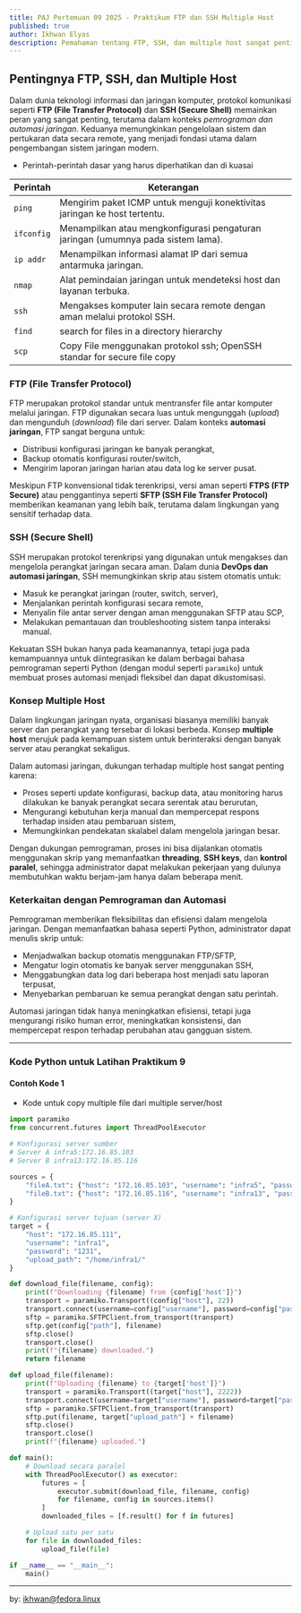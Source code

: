 ```yaml
---
title: PAJ Pertemuan 09 2025 - Praktikum FTP dan SSH Multiple Host
published: true
author: Ikhwan Elyas
description: Pemahaman tentang FTP, SSH, dan multiple host sangat penting dalam dunia jaringan modern. Ketiganya merupakan fondasi utama bagi siapa saja yang ingin menguasai **automasi jaringan berbasis pemrograman**, khususnya dalam skala menengah hingga besar..
---
```


## Pentingnya FTP, SSH, dan Multiple Host 

Dalam dunia teknologi informasi dan jaringan komputer, protokol komunikasi seperti **FTP (File Transfer Protocol)** dan **SSH (Secure Shell)** memainkan peran yang sangat penting, terutama dalam konteks *pemrograman dan automasi jaringan*. Keduanya memungkinkan pengelolaan sistem dan pertukaran data secara remote, yang menjadi fondasi utama dalam pengembangan sistem jaringan modern.

- Perintah-perintah dasar yang harus diperhatikan dan di kuasai 


| Perintah    | Keterangan                                                                 |
|-------------|----------------------------------------------------------------------------|
| `ping`      | Mengirim paket ICMP untuk menguji konektivitas jaringan ke host tertentu. |
| `ifconfig`  | Menampilkan atau mengkonfigurasi pengaturan jaringan (umumnya pada sistem lama). |
| `ip addr`   | Menampilkan informasi alamat IP dari semua antarmuka jaringan.            |
| `nmap`      | Alat pemindaian jaringan untuk mendeteksi host dan layanan terbuka.       |
| `ssh`       | Mengakses komputer lain secara remote dengan aman melalui protokol SSH.   |
| `find`      | search for files in a directory hierarchy                                 |
| `scp`       | Copy File menggunakan protokol ssh; OpenSSH standar for secure file copy  |



### FTP (File Transfer Protocol)

FTP merupakan protokol standar untuk mentransfer file antar komputer melalui jaringan. FTP digunakan secara luas untuk mengunggah (*upload*) dan mengunduh (*download*) file dari server. Dalam konteks **automasi jaringan**, FTP sangat berguna untuk:

- Distribusi konfigurasi jaringan ke banyak perangkat,
- Backup otomatis konfigurasi router/switch,
- Mengirim laporan jaringan harian atau data log ke server pusat.

Meskipun FTP konvensional tidak terenkripsi, versi aman seperti **FTPS (FTP Secure)** atau penggantinya seperti **SFTP (SSH File Transfer Protocol)** memberikan keamanan yang lebih baik, terutama dalam lingkungan yang sensitif terhadap data.

### SSH (Secure Shell)

SSH merupakan protokol terenkripsi yang digunakan untuk mengakses dan mengelola perangkat jaringan secara aman. Dalam dunia **DevOps dan automasi jaringan**, SSH memungkinkan skrip atau sistem otomatis untuk:

- Masuk ke perangkat jaringan (router, switch, server),
- Menjalankan perintah konfigurasi secara remote,
- Menyalin file antar server dengan aman menggunakan SFTP atau SCP,
- Melakukan pemantauan dan troubleshooting sistem tanpa interaksi manual.

Kekuatan SSH bukan hanya pada keamanannya, tetapi juga pada kemampuannya untuk diintegrasikan ke dalam berbagai bahasa pemrograman seperti Python (dengan modul seperti `paramiko`) untuk membuat proses automasi menjadi fleksibel dan dapat dikustomisasi.

### Konsep Multiple Host

Dalam lingkungan jaringan nyata, organisasi biasanya memiliki banyak server dan perangkat yang tersebar di lokasi berbeda. Konsep **multiple host** merujuk pada kemampuan sistem untuk berinteraksi dengan banyak server atau perangkat sekaligus.

Dalam automasi jaringan, dukungan terhadap multiple host sangat penting karena:

- Proses seperti update konfigurasi, backup data, atau monitoring harus dilakukan ke banyak perangkat secara serentak atau berurutan,
- Mengurangi kebutuhan kerja manual dan mempercepat respons terhadap insiden atau pembaruan sistem,
- Memungkinkan pendekatan skalabel dalam mengelola jaringan besar.

Dengan dukungan pemrograman, proses ini bisa dijalankan otomatis menggunakan skrip yang memanfaatkan **threading**, **SSH keys**, dan **kontrol paralel**, sehingga administrator dapat melakukan pekerjaan yang dulunya membutuhkan waktu berjam-jam hanya dalam beberapa menit.

### Keterkaitan dengan Pemrograman dan Automasi

Pemrograman memberikan fleksibilitas dan efisiensi dalam mengelola jaringan. Dengan memanfaatkan bahasa seperti Python, administrator dapat menulis skrip untuk:

- Menjadwalkan backup otomatis menggunakan FTP/SFTP,
- Mengatur login otomatis ke banyak server menggunakan SSH,
- Menggabungkan data log dari beberapa host menjadi satu laporan terpusat,
- Menyebarkan pembaruan ke semua perangkat dengan satu perintah.

Automasi jaringan tidak hanya meningkatkan efisiensi, tetapi juga mengurangi risiko human error, meningkatkan konsistensi, dan mempercepat respon terhadap perubahan atau gangguan sistem.


---
### Kode Python untuk Latihan Praktikum 9
#### Contoh Kode 1
* Kode untuk copy multiple file dari multiple server/host

```python 
import paramiko
from concurrent.futures import ThreadPoolExecutor

# Konfigurasi server sumber
# Server A infra5:172.16.85.103
# Server B infra13:172.16.85.116

sources = {
    "fileA.txt": {"host": "172.16.85.103", "username": "infra5", "password": "123456", "path": "/home/infra5/fileA.txt"},
    "fileB.txt": {"host": "172.16.85.116", "username": "infra13", "password": "123456", "path": "/home/infra13/fileB.txt"}
}

# Konfigurasi server tujuan (server X)
target = {
    "host": "172.16.85.111",
    "username": "infra1",
    "password": "1231",
    "upload_path": "/home/infra1/"
}

def download_file(filename, config):
    print(f"Downloading {filename} from {config['host']}")
    transport = paramiko.Transport((config["host"], 22))
    transport.connect(username=config["username"], password=config["password"])
    sftp = paramiko.SFTPClient.from_transport(transport)
    sftp.get(config["path"], filename)
    sftp.close()
    transport.close()
    print(f"{filename} downloaded.")
    return filename

def upload_file(filename):
    print(f"Uploading {filename} to {target['host']}")
    transport = paramiko.Transport((target["host"], 2222))
    transport.connect(username=target["username"], password=target["password"])
    sftp = paramiko.SFTPClient.from_transport(transport)
    sftp.put(filename, target["upload_path"] + filename)
    sftp.close()
    transport.close()
    print(f"{filename} uploaded.")

def main():
    # Download secara paralel
    with ThreadPoolExecutor() as executor:
        futures = [
            executor.submit(download_file, filename, config)
            for filename, config in sources.items()
        ]
        downloaded_files = [f.result() for f in futures]

    # Upload satu per satu
    for file in downloaded_files:
        upload_file(file)

if __name__ == "__main__":
    main()


```

***
by: ikhwan@fedora.linux 
